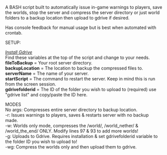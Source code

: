 A BASH script built to automatically issue in-game warnings to players, save the worlds, stop the server and compress the server directory or just world folders to a backup location then upload to gdrive if desired.

Has console feedback for manual usage but is best when automated with crontab.

SETUP:

*[Install Gdrive](https://olivermarshall.net/how-to-upload-a-file-to-google-drive-from-the-command-line/)*  
Find these variables at the top of the script and change to your needs.  
**fileToBackup** = Your root server directory.  
**backupLocation** = The location to backup the compressed files to.  
**serverName** = The name of your server.  
**startScript** = The command to restart the server. Keep in mind this is run from the screen session.  
**gdrivefolderid** = The ID of the folder you wish to upload to (required) use "gdrive list" and copy/paste the ID here.  

MODES  
No args: Compresses entire server directory to backup location.  
-r: Issues warnings to players, saves & restarts server with no backup made.  
-w: Worlds only mode, compresses the /world/, /world_nether/ & /world_the_end/ ONLY. Modify lines 97 & 93 to add more worlds!  
-g: Uploads to Gdrive. Requires installation & set gdrivefolderid variable to the folder ID you wish to upload to!  
-wg: Compress the worlds only and then upload them to gdrive.  
